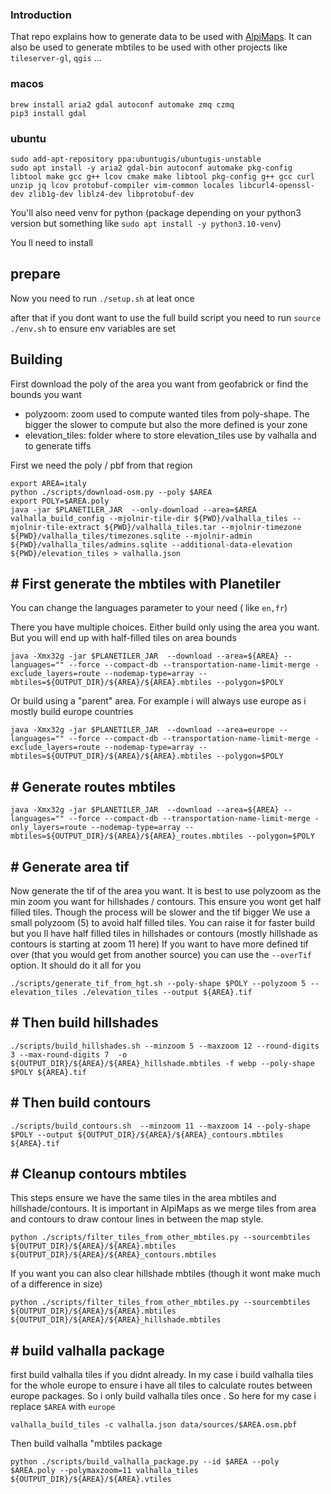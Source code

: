 
### Introduction

That repo explains how to generate data to be used with [AlpiMaps](https://github.com/Akylas/alpimaps).
It can also be used to generate mbtiles to be used with other projects like `tileserver-gl`, `qgis` ...

### macos

```shell
brew install aria2 gdal autoconf automake zmq czmq
pip3 install gdal

```

### ubuntu

```shell
sudo add-apt-repository ppa:ubuntugis/ubuntugis-unstable
sudo apt install -y aria2 gdal-bin autoconf automake pkg-config libtool make gcc g++ lcov cmake make libtool pkg-config g++ gcc curl unzip jq lcov protobuf-compiler vim-common locales libcurl4-openssl-dev zlib1g-dev liblz4-dev libprotobuf-dev
```
You'll also need venv for python (package depending on your python3 version but something like `sudo apt install -y python3.10-venv`)

You ll need to install

## prepare

Now you need to run `./setup.sh` at leat once

after that if you dont want to use the full build script you need to run `source ./env.sh` to ensure env variables are set


## Building

First download the poly of the area  you want from geofabrick or find the bounds you want

* polyzoom: zoom used to compute wanted tiles from poly-shape. The bigger the slower to compute but also the more defined is your zone
* elevation_tiles: folder where to store elevation_tiles use by valhalla and to generate tiffs


First we need the poly / pbf from that region

```shell
export AREA=italy
python ./scripts/download-osm.py --poly $AREA
export POLY=$AREA.poly
java -jar $PLANETILER_JAR  --only-download --area=$AREA
valhalla_build_config --mjolnir-tile-dir ${PWD}/valhalla_tiles --mjolnir-tile-extract ${PWD}/valhalla_tiles.tar --mjolnir-timezone ${PWD}/valhalla_tiles/timezones.sqlite --mjolnir-admin ${PWD}/valhalla_tiles/admins.sqlite --additional-data-elevation ${PWD}/elevation_tiles > valhalla.json 
```

## # First generate the mbtiles with Planetiler
You can change the languages parameter to your need ( like `en,fr`)

There you have multiple choices. Either build only using the area you want. But you will end up with half-filled tiles on area bounds
```shell
java -Xmx32g -jar $PLANETILER_JAR  --download --area=${AREA} --languages="" --force --compact-db --transportation-name-limit-merge -exclude_layers=route --nodemap-type=array --mbtiles=${OUTPUT_DIR}/${AREA}/${AREA}.mbtiles --polygon=$POLY
```
Or build using a "parent" area. For example i will always use europe as i mostly build europe countries

```shell
java -Xmx32g -jar $PLANETILER_JAR  --download --area=europe --languages="" --force --compact-db --transportation-name-limit-merge -exclude_layers=route --nodemap-type=array --mbtiles=${OUTPUT_DIR}/${AREA}/${AREA}.mbtiles --polygon=$POLY
```

## # Generate routes mbtiles

```shell
java -Xmx32g -jar $PLANETILER_JAR  --download --area=${AREA} --languages="" --force --compact-db --transportation-name-limit-merge -only_layers=route --nodemap-type=array --mbtiles=${OUTPUT_DIR}/${AREA}/${AREA}_routes.mbtiles --polygon=$POLY
```

## # Generate area tif

Now generate the tif of the area you want. It is best to use polyzoom as the min zoom you want for hillshades / contours. This ensure you wont get half filled tiles. Though the process will be slower and the tif bigger
We use a small polyzoom (5) to avoid half filled tiles. You can raise it for faster build but you ll have half filled tiles in hillshades or contours (mostly hillshade as contours is starting at zoom 11 here)
If you want to have more defined tif over (that you would get from another source) you can use the `--overTif` option. It should do it all for you

```shell
./scripts/generate_tif_from_hgt.sh --poly-shape $POLY --polyzoom 5 --elevation_tiles ./elevation_tiles --output ${AREA}.tif
```


## # Then build hillshades
```shell
./scripts/build_hillshades.sh --minzoom 5 --maxzoom 12 --round-digits 3 --max-round-digits 7  -o ${OUTPUT_DIR}/${AREA}/${AREA}_hillshade.mbtiles -f webp --poly-shape $POLY ${AREA}.tif
```

## # Then build contours
```shell
./scripts/build_contours.sh  --minzoom 11 --maxzoom 14 --poly-shape $POLY --output ${OUTPUT_DIR}/${AREA}/${AREA}_contours.mbtiles ${AREA}.tif
```

## # Cleanup contours mbtiles
This steps ensure we have the same tiles in the area mbtiles and hillshade/contours. It is important in AlpiMaps as we merge tiles from area and contours to draw contour lines in between the map style. 
```shell
python ./scripts/filter_tiles_from_other_mbtiles.py --sourcembtiles ${OUTPUT_DIR}/${AREA}/${AREA}.mbtiles ${OUTPUT_DIR}/${AREA}/${AREA}_contours.mbtiles
```
If you want you can also clear hillshade mbtiles (though it wont make much of a difference in size)
```shell
python ./scripts/filter_tiles_from_other_mbtiles.py --sourcembtiles ${OUTPUT_DIR}/${AREA}/${AREA}.mbtiles ${OUTPUT_DIR}/${AREA}/${AREA}_hillshade.mbtiles
```

## # build valhalla package
first build valhalla tiles if you didnt already. In my case i build valhalla tiles for the whole europe to ensure i have all tiles to calculate routes
between europe packages. So i only build valhalla tiles once . So here for my case i replace `$AREA` with `europe`
```shell
valhalla_build_tiles -c valhalla.json data/sources/$AREA.osm.pbf
```
Then build valhalla "mbtiles package
```shell
python ./scripts/build_valhalla_package.py --id $AREA --poly $AREA.poly --polymaxzoom=11 valhalla_tiles ${OUTPUT_DIR}/${AREA}/${AREA}.vtiles
```
